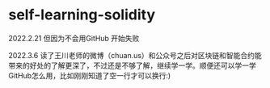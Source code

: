 # self-learning-solidity
2022.2.21 但因为不会用GitHub 开始失败

2022.3.6 读了王川老师的微博（chuan.us）和公众号之后对区块链和智能合约能带来的好处的了解更深了，不过还是不够了解，继续学一学。顺便还可以学一学GitHub怎么用，比如刚刚知道了空一行才可以换行:)


